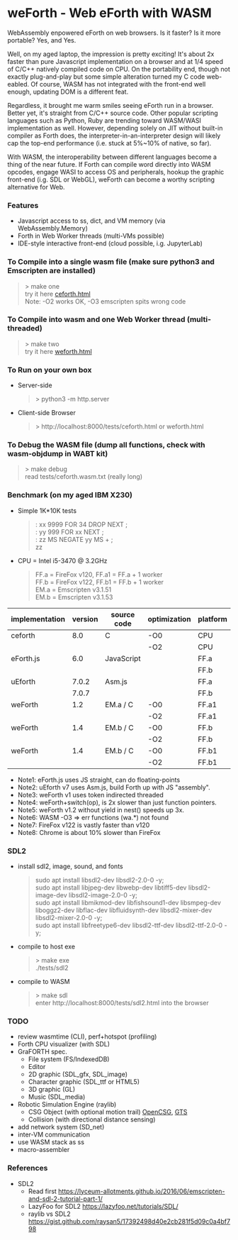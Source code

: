 # weForth - Web eForth with WASM

WebAssembly enpowered eForth on web browsers. Is it faster? Is it more portable? Yes, and Yes.

Well, on my aged laptop, the impression is pretty exciting! It's about 2x faster than pure Javascript implementation on a browser and at 1/4 speed of C/C++ natively compiled code on CPU. On the portability end, though not exactly plug-and-play but some simple alteration turned my C code web-eabled. Of course, WASM has not integrated with the front-end well enough, updating DOM is a different feat.

Regardless, it brought me warm smiles seeing eForth run in a browser. Better yet, it's straight from C/C++ source code. Other popular scripting languages such as Python, Ruby are trending toward WASM/WASI implementation as well. However, depending solely on JIT without built-in compiler as Forth does, the interpreter-in-an-interpreter design will likely cap the top-end performance (i.e. stuck at 5%~10% of native, so far).

With WASM, the interoperability between different languages become a thing of the near future. If Forth can compile word directly into WASM opcodes, engage WASI to access OS and peripherals, hookup the graphic front-end (i.g. SDL or WebGL), weForth can become a worthy scripting alternative for Web.

### Features
* Javascript access to ss, dict, and VM memory (via WebAssembly.Memory)
* Forth in Web Worker threads (multi-VMs possible)
* IDE-style interactive front-end (cloud possible, i.g. JupyterLab)

### To Compile into a single wasm file (make sure python3 and Emscripten are installed)
  > \> make one<br/>
  > try it here <a href="https://chochain.github.io/weforth/html/ceforth.html" target="_blank">ceforth.html</a><br/>
  > Note: -O2 works OK, -O3 emscripten spits wrong code

### To Compile into wasm and one Web Worker thread (multi-threaded)
  > \> make two<br/>
  > try it here <a href="https://chochain.github.io/weforth/html/weforth.html" target="_blank">weforth.html</a>

### To Run on your own box
* Server-side
  > \> python3 -m http.server
* Client-side Browser
  > \> http://localhost:8000/tests/ceforth.html or weforth.html

### To Debug the WASM file (dump all functions, check with wasm-objdump in WABT kit)
  > \> make debug<br/>
  > read tests/ceforth.wasm.txt (really long)

### Benchmark (on my aged IBM X230)
* Simple 1K*10K tests
  > : xx 9999 FOR 34 DROP NEXT ;<br/>
  > : yy 999 FOR xx NEXT ;<br/>
  > : zz MS NEGATE yy MS + ;<br/>
  > zz

* CPU = Intel i5-3470 @ 3.2GHz
  > FF.a = FireFox v120, FF.a1 = FF.a + 1 worker<br/>
  > FF.b = FireFox v122, FF.b1 = FF.b + 1 worker<br/>
  > EM.a = Emscripten v3.1.51<br/>
  > EM.b = Emscripten v3.1.53

|implementation|version|source code|optimization|platform|run time(ms)|code size(KB)|
|--|--|--|--|--|--|--|
|ceforth  |8.0  |C         |-O0|CPU  |266 |111|
|         |     |          |-O2|CPU  |106 |83 |
|eForth.js|6.0  |JavaScript|   |FF.a |756 |20 |
|         |     |          |   |FF.b |1059|20 |
|uEforth  |7.0.2|Asm.js    |   |FF.a |814 |29 |
|         |7.0.7|          |   |FF.b |302 |29 |
|weForth  |1.2  |EM.a / C  |-O0|FF.a1|943 |254|
|         |     |          |-O2|FF.a1|410 |165|
|weForth  |1.4  |EM.b / C  |-O0|FF.b |515 |259|
|         |     |          |-O2|FF.b |161 |168|
|weForth  |1.4  |EM.b / C  |-O0|FF.b1|516 |259|
|         |     |          |-O2|FF.b1|163 |168|

* Note1: eForth.js uses JS straight, can do floating-points
* Note2: uEforth v7 uses Asm.js, build Forth up with JS "assembly".
* Note3: weForth v1 uses token indirected threaded
* Note4: weForth+switch(op), is 2x slower than just function pointers.
* Note5: weForth v1.2 without yield in nest() speeds up 3x.
* Note6: WASM -O3 => err functions (wa.*) not found
* Note7: FireFox v122 is vastly faster than v120
* Note8: Chrome is about 10% slower than FireFox

### SDL2
* install sdl2, image, sound, and fonts
  > sudo apt install libsdl2-dev libsdl2-2.0-0 -y;<br/>
  > sudo apt install libjpeg-dev libwebp-dev libtiff5-dev libsdl2-image-dev libsdl2-image-2.0-0 -y;<br/>
  > sudo apt install libmikmod-dev libfishsound1-dev libsmpeg-dev liboggz2-dev libflac-dev libfluidsynth-dev libsdl2-mixer-dev libsdl2-mixer-2.0-0 -y;<br/>
  > sudo apt install libfreetype6-dev libsdl2-ttf-dev libsdl2-ttf-2.0-0 -y;
* compile to host exe
  > \> make exe<br/>
  > ./tests/sdl2
* compile to WASM
  > \> make sdl<br/>
  > enter http://localhost:8000/tests/sdl2.html into the browser

### TODO
* review wasmtime (CLI), perf+hotspot (profiling)
* Forth CPU visualizer (with SDL)
* GraFORTH spec.
  + File system (FS/IndexedDB)
  + Editor
  + 2D graphic (SDL_gfx, SDL_image)
  + Character graphic (SDL_ttf or HTML5)
  + 3D graphic (GL)
  + Music (SDL_media)
* Robotic Simulation Engine (raylib)
  + CSG Object (with optional motion trail) [OpenCSG](https://opencsg.org/), [GTS](https://gts.sourceforge.net/)
  + Collision (with directional distance sensing)
* add network system (SD_net)
* inter-VM communication
* use WASM stack as ss
* macro-assembler

### References
* SDL2
  + Read first https://lyceum-allotments.github.io/2016/06/emscripten-and-sdl-2-tutorial-part-1/
  + LazyFoo for SDL2 https://lazyfoo.net/tutorials/SDL/
  + raylib vs SDL2 https://gist.github.com/raysan5/17392498d40e2cb281f5d09c0a4bf798
